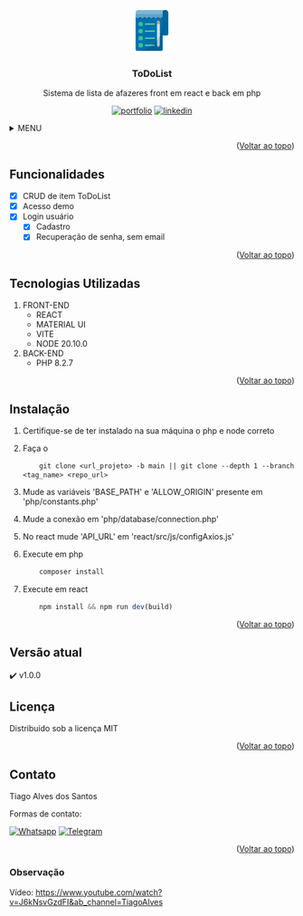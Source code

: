 <a name="readme-top"></a>

<!-- PROJETO LOGO -->
<br />
<div align="center">
  <a href="https://github.com/Tiago-Alves-dos-Santos/Covid19">
    <img src="icon.png" alt="Logo" width="80" height="80">
  </a>

  <h3 align="center">ToDoList</h3>

  <p align="center">
    Sistema de lista de afazeres front em react e back em php

  </p>

  [![portfolio][portfolio-shield]][portfolio-url]
  [![linkedin][linkedin-shield]][linkedin-url]
</div>




<!-- MENU -->
<details>
  <summary>MENU</summary>
  <ol>
    <li><a href="#funcionalidades">Funcionalidades</a></li>
    <li><a href="#tecnologias-utilizadas">Tecnologias Utilizadas</a></li>
    <li><a href="#instalação">Instalação</a></li>
    <li><a href="#versão-atual">Versão atual</a></li>
    <li><a href="#contato">Contato</a></li>
  </ol>
</details>


<p align="right">(<a href="#readme-top">Voltar ao topo</a>)</p>

<!-- FUNCIONALIDADES -->
## Funcionalidades

- [x] CRUD de item ToDoList
- [x] Acesso demo
- [x] Login usuário
    - [x] Cadastro
    - [x] Recuperação de senha, sem email
    
<p align="right">(<a href="#readme-top">Voltar ao topo</a>)</p>

## Tecnologias Utilizadas
1. FRONT-END
    * REACT
    * MATERIAL UI
    * VITE
    * NODE 20.10.0
2. BACK-END
    * PHP 8.2.7



<p align="right">(<a href="#readme-top">Voltar ao topo</a>)</p>

<!-- GETTING STARTED -->
## Instalação

1. Certifique-se de ter instalado na sua máquina o php e node correto

2. Faça o 
    ~~~git
        git clone <url_projeto> -b main || git clone --depth 1 --branch <tag_name> <repo_url>
    ~~~
3. Mude as variáveis 'BASE_PATH' e 'ALLOW_ORIGIN' presente em 'php/constants.php'
4. Mude a conexão em 'php/database/connection.php'
5. No react mude 'API_URL' em 'react/src/js/configAxios.js'
6. Execute em php
    ~~~php
        composer install 
    ~~~
7. Execute em react
    ~~~js
        npm install && npm run dev(build)
    ~~~ 


<p align="right">(<a href="#readme-top">Voltar ao topo</a>)</p>




## Versão atual
:heavy_check_mark:  v1.0.0


<!-- LICENÇA -->
## Licença
Distribuído sob a licença MIT
<!-- Distribuído sob a licença MIT. Veja `LICENSE.txt` para mais informações. -->

<p align="right">(<a href="#readme-top">Voltar ao topo</a>)</p>



<!-- CONTACT -->
## Contato
Tiago Alves dos Santos

Formas de contato: 

[![Whatsapp][whatsapp-shield]][whatsapp-url]
[![Telegram][telegram-shield]][telegram-url]

<p align="right">(<a href="#readme-top">Voltar ao topo</a>)</p>


### Observação
 Vídeo: https://www.youtube.com/watch?v=J6kNsvGzdFI&ab_channel=TiagoAlves

<!-- MARKDOWN -->
[whatsapp-shield]: https://img.shields.io/badge/WhatsApp-25D366?style=for-the-badge&logo=whatsapp&logoColor=white
[whatsapp-url]: https://wa.link/h5vlzo
[telegram-shield]: https://img.shields.io/badge/Telegram-2CA5E0?style=for-the-badge&logo=telegram&logoColor=white
[telegram-url]: https://t.me/TiagoAlves2001
[linkedin-shield]: https://img.shields.io/badge/LinkedIn-0077B5?style=for-the-badge&logo=linkedin&logoColor=white
[linkedin-url]: https://www.linkedin.com/in/tiago-alves-dos-santos-de-oliveira-96699a189/
[portfolio-shield]: https://img.shields.io/badge/PORTFOLIO-%20CLIQUE%20AQUI%20-%20BLACK
[portfolio-url]: https://ssoftware2024.github.io/portfolio/#/


